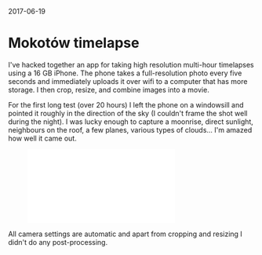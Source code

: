 2017-06-19

Mokotów timelapse
=================

I've hacked together an app for taking high resolution multi-hour
timelapses using a 16 GB iPhone.  The phone takes a full-resolution
photo every five seconds and immediately uploads it over wifi to a
computer that has more storage.  I then crop, resize, and combine images
into a movie.

For the first long test (over 20 hours) I left the phone on a windowsill
and pointed it roughly in the direction of the sky (I couldn't frame the
shot well during the night).  I was lucky enough to capture a moonrise,
direct sunlight, neighbours on the roof, a few planes, various types of
clouds...  I'm amazed how well it came out.

<figure>
    <div class="video-wrapper">
        <iframe src="//www.youtube.com/embed/8B95dgImNck" frameborder="0" allowfullscreen></iframe>
    </div>
</figure>

All camera settings are automatic and apart from cropping and resizing
I didn't do any post-processing.
